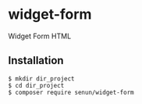 # widget-form
Widget Form HTML

## Installation
```
$ mkdir dir_project
$ cd dir_project
$ composer require senun/widget-form
```
